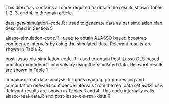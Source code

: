 This directory contains all code required to obtain the results shown Tables 1, 2, 3, and 4, in the main article. 

data-gen-simulation-code.R  : used to generate data as per simulation plan described in Section 5

alasso-simulation-code.R  : used to obtain ALASSO based boostrap confidence intervals by using the simulated data. Relevant results are shown in Table 2.

post-lasso-ols-simulation-code.R  : used to obtain Post-Lasso OLS based boostrap confidence intervals by using the simulated data. Relevant results are shown in Table 1.

combined-real-data-analysis.R  :  does reading, preprocessing and computation relevant confidence intervals from the real data set Ro131.csv. Relevant results are shown in Tables 3 and 4. This code internally calls alasso-real-data.R and post-lasso-ols-real-data.R.
